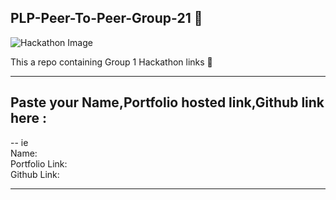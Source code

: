 ## PLP-Peer-To-Peer-Group-21 :rocket: <br>

![Hackathon Image](assets/screenshot.png)


This a repo containing Group 1 Hackathon links :tada:

----
## Paste your Name,Portfolio hosted  link,Github link here :
--
ie<br>
Name:<br>
Portfolio Link:<br>
Github Link:<br>

----
